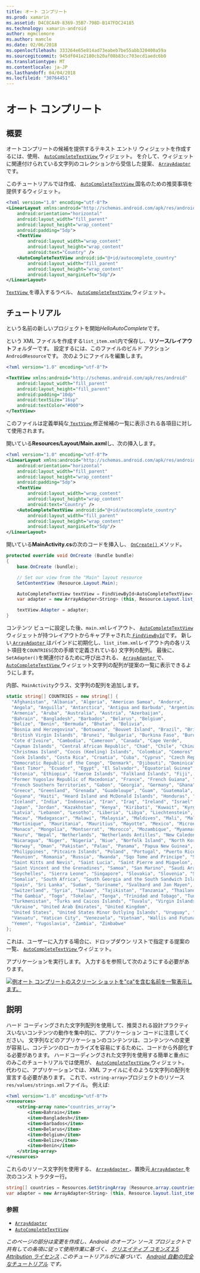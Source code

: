 ```yaml
---
title: オート コンプリート
ms.prod: xamarin
ms.assetid: D4C8CA49-8369-35B7-798D-B147FDC24185
ms.technology: xamarin-android
author: mgmclemore
ms.author: mamcle
ms.date: 02/06/2018
ms.openlocfilehash: 333264e65e814ad73eabeb7be55abb320400a59a
ms.sourcegitcommit: 945df041e2180cb20af08b83cc703ecd1aedc6b0
ms.translationtype: MT
ms.contentlocale: ja-JP
ms.lasthandoff: 04/04/2018
ms.locfileid: "30764451"
---
```

# <a name="auto-complete"></a>オート コンプリート


## <a name="overview"></a>概要

オートコンプリートの候補を提供するテキスト エントリ ウィジェットを作成するには、使用、 [ `AutoCompleteTextView` ](https://developer.xamarin.com/api/type/Android.Widget.AutoCompleteTextView/)ウィジェット。 を介して、ウィジェットに関連付けられている文字列のコレクションから受信した提案、 [ `ArrayAdapter`](https://developer.xamarin.com/api/type/Android.Widget.ArrayAdapter/)です。

このチュートリアルでは作成、 [ `AutoCompleteTextView` ](https://developer.xamarin.com/api/type/Android.Widget.AutoCompleteTextView/)国名のための推奨事項を提供するウィジェット。

```xml
<?xml version="1.0" encoding="utf-8"?>
<LinearLayout xmlns:android="http://schemas.android.com/apk/res/android"
    android:orientation="horizontal"
    android:layout_width="fill_parent"
    android:layout_height="wrap_content"
    android:padding="5dp">
    <TextView
        android:layout_width="wrap_content"
        android:layout_height="wrap_content"
        android:text="Country" />
    <AutoCompleteTextView android:id="@+id/autocomplete_country"
        android:layout_width="fill_parent"
        android:layout_height="wrap_content"
        android:layout_marginLeft="5dp"/>
</LinearLayout>
```

[ `TextView` ](https://developer.xamarin.com/api/type/Android.Widget.TextView/)を導入するラベル、 [ `AutoCompleteTextView` ](https://developer.xamarin.com/api/type/Android.Widget.AutoCompleteTextView/)ウィジェット。


## <a name="tutorial"></a>チュートリアル

という名前の新しいプロジェクトを開始*HelloAutoComplete*です。

という XML ファイルを作成する`list_item.xml`内で保存し、**リソース/レイアウト**フォルダーです。 設定するには、このファイルのビルド アクション`AndroidResource`です。 次のようにファイルを編集します。

```xml
<?xml version="1.0" encoding="utf-8"?>

<TextView xmlns:android="http://schemas.android.com/apk/res/android"
    android:layout_width="fill_parent"
    android:layout_height="fill_parent"
    android:padding="10dp"
    android:textSize="16sp"
    android:textColor="#000">
</TextView>
```

このファイルは定義単純な[ `TextView` ](https://developer.xamarin.com/api/type/Android.Widget.TextView/)修正候補の一覧に表示される各項目に対して使用されます。

開いている**Resources/Layout/Main.axml**し、次の挿入します。

```xml
<?xml version="1.0" encoding="utf-8"?>
<LinearLayout xmlns:android="http://schemas.android.com/apk/res/android"
    android:orientation="horizontal"
    android:layout_width="fill_parent"
    android:layout_height="wrap_content"
    android:padding="5dp">
    <TextView
        android:layout_width="wrap_content"
        android:layout_height="wrap_content"
        android:text="Country" />
    <AutoCompleteTextView android:id="@+id/autocomplete_country"
        android:layout_width="fill_parent"
        android:layout_height="wrap_content"
        android:layout_marginLeft="5dp"/>
</LinearLayout>
```

開いている**MainActivity.cs**の次のコードを挿入し、 [ `OnCreate()` ](https://developer.xamarin.com/api/member/Android.App.Activity.OnCreate/(Android.OS.Bundle))メソッド。

```csharp
protected override void OnCreate (Bundle bundle)
{
    base.OnCreate (bundle);

    // Set our view from the "Main" layout resource
    SetContentView (Resource.Layout.Main);

    AutoCompleteTextView textView = FindViewById<AutoCompleteTextView> (Resource.Id.autocomplete_country);
    var adapter = new ArrayAdapter<String> (this, Resource.Layout.list_item, COUNTRIES);

    textView.Adapter = adapter;
}
```

コンテンツ ビューに設定した後、`main.xml`レイアウト、 [ `AutoCompleteTextView` ](https://developer.xamarin.com/api/type/Android.Widget.AutoCompleteTextView/)ウィジェットが持つレイアウトからキャプチャされた[ `FindViewById`](https://developer.xamarin.com/api/member/Android.App.Activity.FindViewById/)です。 新しい[ `ArrayAdapter` ](https://developer.xamarin.com/api/type/Android.Widget.ArrayAdapter/)はバインドに初期化し、`list_item.xml`レイアウト内の各リスト項目を`COUNTRIES`(次の手順で定義されている) 文字列の配列。 最後に、`SetAdapter()`を関連付けるために呼び出される、 [ `ArrayAdapter` ](https://developer.xamarin.com/api/type/Android.Widget.ArrayAdapter/)で、 [ `AutoCompleteTextView` ](https://developer.xamarin.com/api/type/Android.Widget.AutoCompleteTextView/)ウィジェット文字列の配列が提案の一覧に表示できるようにします。

内部、`MainActivity`クラス、文字列の配列を追加します。

```csharp
static string[] COUNTRIES = new string[] {
  "Afghanistan", "Albania", "Algeria", "American Samoa", "Andorra",
  "Angola", "Anguilla", "Antarctica", "Antigua and Barbuda", "Argentina",
  "Armenia", "Aruba", "Australia", "Austria", "Azerbaijan",
  "Bahrain", "Bangladesh", "Barbados", "Belarus", "Belgium",
  "Belize", "Benin", "Bermuda", "Bhutan", "Bolivia",
  "Bosnia and Herzegovina", "Botswana", "Bouvet Island", "Brazil", "British Indian Ocean Territory",
  "British Virgin Islands", "Brunei", "Bulgaria", "Burkina Faso", "Burundi",
  "Cote d'Ivoire", "Cambodia", "Cameroon", "Canada", "Cape Verde",
  "Cayman Islands", "Central African Republic", "Chad", "Chile", "China",
  "Christmas Island", "Cocos (Keeling) Islands", "Colombia", "Comoros", "Congo",
  "Cook Islands", "Costa Rica", "Croatia", "Cuba", "Cyprus", "Czech Republic",
  "Democratic Republic of the Congo", "Denmark", "Djibouti", "Dominica", "Dominican Republic",
  "East Timor", "Ecuador", "Egypt", "El Salvador", "Equatorial Guinea", "Eritrea",
  "Estonia", "Ethiopia", "Faeroe Islands", "Falkland Islands", "Fiji", "Finland",
  "Former Yugoslav Republic of Macedonia", "France", "French Guiana", "French Polynesia",
  "French Southern Territories", "Gabon", "Georgia", "Germany", "Ghana", "Gibraltar",
  "Greece", "Greenland", "Grenada", "Guadeloupe", "Guam", "Guatemala", "Guinea", "Guinea-Bissau",
  "Guyana", "Haiti", "Heard Island and McDonald Islands", "Honduras", "Hong Kong", "Hungary",
  "Iceland", "India", "Indonesia", "Iran", "Iraq", "Ireland", "Israel", "Italy", "Jamaica",
  "Japan", "Jordan", "Kazakhstan", "Kenya", "Kiribati", "Kuwait", "Kyrgyzstan", "Laos",
  "Latvia", "Lebanon", "Lesotho", "Liberia", "Libya", "Liechtenstein", "Lithuania", "Luxembourg",
  "Macau", "Madagascar", "Malawi", "Malaysia", "Maldives", "Mali", "Malta", "Marshall Islands",
  "Martinique", "Mauritania", "Mauritius", "Mayotte", "Mexico", "Micronesia", "Moldova",
  "Monaco", "Mongolia", "Montserrat", "Morocco", "Mozambique", "Myanmar", "Namibia",
  "Nauru", "Nepal", "Netherlands", "Netherlands Antilles", "New Caledonia", "New Zealand",
  "Nicaragua", "Niger", "Nigeria", "Niue", "Norfolk Island", "North Korea", "Northern Marianas",
  "Norway", "Oman", "Pakistan", "Palau", "Panama", "Papua New Guinea", "Paraguay", "Peru",
  "Philippines", "Pitcairn Islands", "Poland", "Portugal", "Puerto Rico", "Qatar",
  "Reunion", "Romania", "Russia", "Rwanda", "Sqo Tome and Principe", "Saint Helena",
  "Saint Kitts and Nevis", "Saint Lucia", "Saint Pierre and Miquelon",
  "Saint Vincent and the Grenadines", "Samoa", "San Marino", "Saudi Arabia", "Senegal",
  "Seychelles", "Sierra Leone", "Singapore", "Slovakia", "Slovenia", "Solomon Islands",
  "Somalia", "South Africa", "South Georgia and the South Sandwich Islands", "South Korea",
  "Spain", "Sri Lanka", "Sudan", "Suriname", "Svalbard and Jan Mayen", "Swaziland", "Sweden",
  "Switzerland", "Syria", "Taiwan", "Tajikistan", "Tanzania", "Thailand", "The Bahamas",
  "The Gambia", "Togo", "Tokelau", "Tonga", "Trinidad and Tobago", "Tunisia", "Turkey",
  "Turkmenistan", "Turks and Caicos Islands", "Tuvalu", "Virgin Islands", "Uganda",
  "Ukraine", "United Arab Emirates", "United Kingdom",
  "United States", "United States Minor Outlying Islands", "Uruguay", "Uzbekistan",
  "Vanuatu", "Vatican City", "Venezuela", "Vietnam", "Wallis and Futuna", "Western Sahara",
  "Yemen", "Yugoslavia", "Zambia", "Zimbabwe"
};
```

これは、ユーザーに入力する場合に、ドロップダウン リストで指定する提案の一覧、 [ `AutoCompleteTextView` ](https://developer.xamarin.com/api/type/Android.Widget.AutoCompleteTextView/)ウィジェット。

アプリケーションを実行します。 入力するを参照して次のようにする必要があります。

[![例オート コンプリートのスクリーン ショットを"ca"を含む名前を一覧表示します。](auto-complete-images/helloautocomplete.png)](auto-complete-images/helloautocomplete.png#lightbox)



## <a name="more-information"></a>説明

ハード コーディングされた文字列配列を使用して、推奨される設計プラクティスいないコンテンツの動作を集中的に、アプリケーション コードに注意してください。 文字列などのアプリケーションのコンテンツは、コンテンツへの変更が容易し、コンテンツのローカライズを容易にするために、コードから外部化する必要があります。 ハードコーディングされた文字列を使用する簡単と重点にのみこのチュートリアルでは使用が、 [ `AutoCompleteTextView` ](https://developer.xamarin.com/api/type/Android.Widget.AutoCompleteTextView/)ウィジェット。 代わりに、アプリケーションでは、XML ファイルにそのような文字列の配列を宣言する必要があります。 これで、`<string-array>`プロジェクトのリソース`res/values/strings.xml`ファイル。 例えば:

```xml
<?xml version="1.0" encoding="utf-8"?>
<resources>
    <string-array name="countries_array">
        <item>Bahrain</item>
        <item>Bangladesh</item>
        <item>Barbados</item>
        <item>Belarus</item>
        <item>Belgium</item>
        <item>Belize</item>
        <item>Benin</item>
    </string-array>
</resources>
```

これらのリソース文字列を使用する、 [ `ArrayAdapter` ](https://developer.xamarin.com/api/type/Android.Widget.ArrayAdapter/)、置換元[ `ArrayAdapter` ](https://developer.xamarin.com/api/type/Android.Widget.ArrayAdapter/)を次のコンス トラクター行。

```csharp
string[] countries = Resources.GetStringArray (Resource.array.countries_array);
var adapter = new ArrayAdapter<String> (this, Resource.layout.list_item, countries);
```


### <a name="references"></a>参照

-   [`ArrayAdapter`](https://developer.xamarin.com/api/type/Android.Widget.ArrayAdapter/)
-   [`AutoCompleteTextView`](https://developer.xamarin.com/api/type/Android.Widget.AutoCompleteTextView/)

*このページの部分は変更を作成し、Android のオープン ソース プロジェクトで共有しての条項に従って使用作業に基づく、* 
 [ *クリエイティブ コモンズ 2.5 Attribution ライセンス*](http://creativecommons.org/licenses/by/2.5/) *.このチュートリアルがに基づいて、* 
 [ *Android 自動の完全なチュートリアル*](http://developer.android.com/resources/tutorials/views/hello-autocomplete.html)
*です。*

